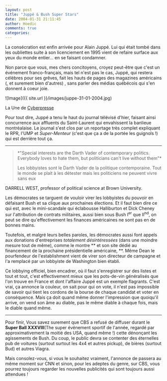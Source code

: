 ```yaml
---
layout: post
title: "Juppé & Bush Super Stars"
date: 2004-01-31 21:11:45
author: Hoedic
comments: true
categories: 
---
```



La consécration est enfin arrivée pour Alain Juppé. Lui qui était tombé dans les oubliettes suite à son licenciement en 1995 vient de refaire surface aux yeux du monde entier... en se faisant condamner.

Non parce que vous, mes chers concitoyens, croyez peut-être que c'est un événement franco-français, mais tel n'est pas le cas, Juppé, qui restera célèbres pour ses grêves, fait les hauts de pages des magazines américains (,   et surement bien d'autres) , sans parler des médias québécois qui s'en donnent à coeur joie.

![Image]({{ site.url }}/images/juppe-31-01-2004.jpg)
<div class="photoattrib">La Une de <a href="http://www.cyberpresse.ca" target="blank">Cyberpresse</a></div>



Pour tout dire, Juppé a tenu le haut du journal télévisé d'hier, faisant ainsi concurrence aux affluents du Saint-Laurent qui envahissent la banlieue montréalaise.  Le journal s'est clos par un reportage très complet expliquant le RPR, l'UMP et *Super-Menteur* (c'est que ça a de la portée les guignols !) qui est derrière tout ça.

***

<blockquote>
*"Special interests are the Darth Vader of contemporary politics. Everybody loves to hate them, but politicians can't live without them"*

Les lobbyistes sont le Darth Vader de la politique contemporaine. Tout le monde se plait à les détester mais les politiciens ne peuvent vivre sans eux
</blockquote>
DARRELL WEST, professor of political science at Brown University.

Les démocrates se targuent de vouloir virer les lobbyistes du pouvoir en défaisant Bush et sa clique aux prochaines élections. Et il faut bien dire ce qui est, avec le mini-scandale qui éclabousse Halliburton et Dick Cheney sur l'attribution de contrats militaires, aussi bien sous Bush I<sup>er</sup> que II<sup>nd</sup>, on peut se dire qu'effectivement les finances américaines ne sont pas en de bonnes mains.

Toutefois, et malgré leurs belles paroles, les démocrates aussi font appels aux donations d'entreprises *totalement désintéressées* (dans une moindre mesure tout de même), comme le montre ** et son site dédié au financement de la prochaine présidentielle américaine, **.  Même Dean le pourfendeur de l'establishment vient de virer son directeur de campagne et l'a remplacé par un lobbyiste de Washington bien établi.

Ce lobbying officiel, bien encadrer, où il faut s'enregistrer sur des listes et tout et tout, c'est effectivement mieux que les pots-de-vin généralisés que l'on trouve en France et dont l'affaire Juppé est un exemple flagrants. C'est vrai, ça annonce la couleur, on sait pour qui on vote, il n'est pas impossible de savoir qui tient les cordons de la bourse de chaque candidat et voter en conséquence. Mais ça doit quand même donner l'impression que quoiqu'il arrive, on vend son âme au diable, pas le même diable à chaque fois, mais le diable quand même.

***

Pour finir, Vous savez surement que CBS a refusé de diffuser durant le **Super Ball XXXVIII**(The super événement sportif de l'année, regardé par approximativement la moitié des USA, quand même !) cette  dénonçant les agissements de Bush. Du coup, le public devra se contenter des éternelles pub de voitures (surtout surtout les 4x4 et autres pickup), de bières (surtout Bud) et autres Viagra.

Mais consolez-vous, si vous le souhaitez vraiment, l'annonce de  passera au même moment sur CNN et sinon, pour les adeptes du genre, sur CBS, vous pourrez toujours regarder les nouvelles publicités  qui sont toujours aussi attendues !
